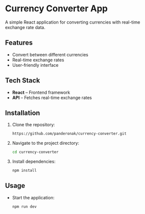 # Currency Converter App

A simple React application for converting currencies with real-time exchange rate data.

## Features

- Convert between different currencies
- Real-time exchange rates
- User-friendly interface

## Tech Stack

- **React** – Frontend framework
- **API** – Fetches real-time exchange rates

## Installation

1. Clone the repository:

   ```bash
   https://github.com/panderonak/currency-converter.git

   ```

2. Navigate to the project directory:

   ```bash
   cd currency-converter

   ```

3. Install dependencies:
   ```bash
   npm install
   ```

## Usage

- Start the application:

  ```bash
  npm run dev
  ```
